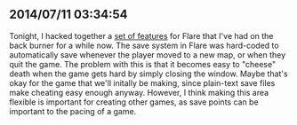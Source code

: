 ## 2014/07/11 03:34:54

Tonight, I hacked together a [set of features](https://github.com/clintbellanger/flare-engine/pull/1125) for Flare that I've had on the back burner for a while now. The save system in Flare was hard-coded to automatically save whenever the player moved to a new map, or when they quit the game. The problem with this is that it becomes easy to "cheese" death when the game gets hard by simply closing the window. Maybe that's okay for the game that we'll initally be making, since plain-text save files make cheating easy enough anyway. However, I think making this area flexible is important for creating other games, as save points can be important to the pacing of a game.
